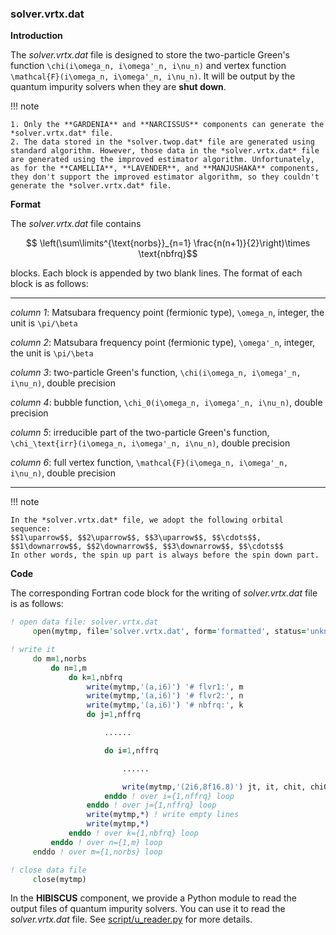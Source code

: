 ### solver.vrtx.dat

**Introduction**

The *solver.vrtx.dat* file is designed to store the two-particle Green's function ``\chi(i\omega_n, i\omega'_n, i\nu_n)`` and vertex function ``\mathcal{F}(i\omega_n, i\omega'_n, i\nu_n)``. It will be output by the quantum impurity solvers when they are **shut down**.

!!! note

    1. Only the **GARDENIA** and **NARCISSUS** components can generate the *solver.vrtx.dat* file.
    2. The data stored in the *solver.twop.dat* file are generated using standard algorithm. However, those data in the *solver.vrtx.dat* file are generated using the improved estimator algorithm. Unfortunately, as for the **CAMELLIA**, **LAVENDER**, and **MANJUSHAKA** components, they don't support the improved estimator algorithm, so they couldn't generate the *solver.vrtx.dat* file.

**Format**

The *solver.vrtx.dat* file contains 

```math
 \left(\sum\limits^{\text{norbs}}_{n=1} \frac{n(n+1)}{2}\right)\times \text{nbfrq}
```

blocks. Each block is appended by two blank lines. The format of each block is as follows:

---

*column 1*: Matsubara frequency point (fermionic type), ``\omega_n``, integer, the unit is ``\pi/\beta``

*column 2*: Matsubara frequency point (fermionic type), ``\omega'_n``, integer, the unit is ``\pi/\beta``

*column 3*: two-particle Green's function, ``\chi(i\omega_n, i\omega'_n, i\nu_n)``, double precision

*column 4*: bubble function, ``\chi_0(i\omega_n, i\omega'_n, i\nu_n)``, double precision

*column 5*: irreducible part of the two-particle Green's function, ``\chi_\text{irr}(i\omega_n, i\omega'_n, i\nu_n)``, double precision

*column 6*: full vertex function, ``\mathcal{F}(i\omega_n, i\omega'_n, i\nu_n)``, double precision

---

!!! note

    In the *solver.vrtx.dat* file, we adopt the following orbital sequence:
    $$1\uparrow$$, $$2\uparrow$$, $$3\uparrow$$, $$\cdots$$, $$1\downarrow$$, $$2\downarrow$$, $$3\downarrow$$, $$\cdots$$
    In other words, the spin up part is always before the spin down part.

**Code**

The corresponding Fortran code block for the writing of *solver.vrtx.dat* file is as follows:

```fortran
! open data file: solver.vrtx.dat
     open(mytmp, file='solver.vrtx.dat', form='formatted', status='unknown')

! write it
     do m=1,norbs
         do n=1,m
             do k=1,nbfrq
                 write(mytmp,'(a,i6)') '# flvr1:', m
                 write(mytmp,'(a,i6)') '# flvr2:', n
                 write(mytmp,'(a,i6)') '# nbfrq:', k
                 do j=1,nffrq

                     ......

                     do i=1,nffrq

                         ......

                         write(mytmp,'(2i6,8f16.8)') jt, it, chit, chi0, chii, chii/(g1*g2*g3*g4)
                     enddo ! over i={1,nffrq} loop
                 enddo ! over j={1,nffrq} loop
                 write(mytmp,*) ! write empty lines
                 write(mytmp,*)
             enddo ! over k={1,nbfrq} loop
         enddo ! over n={1,m} loop
     enddo ! over m={1,norbs} loop

! close data file
     close(mytmp)
```

In the **HIBISCUS** component, we provide a Python module to read the output files of quantum impurity solvers. You can use it to read the *solver.vrtx.dat* file. See [script/u_reader.py](../ch07/reader.md) for more details.